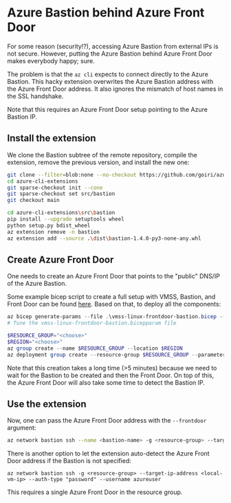 # Azure Bastion behind Azure Front Door
For some reason (security!?), accessing Azure Bastion from external IPs is not secure.
However, putting the Azure Bastion behind Azure Front Door makes everybody happy; sure.

The problem is that the `az cli` expects to connect directly to the Azure Bastion.
This hacky extension overwrites the Azure Bastion address with the Azure Front Door address.
It also ignores the mismatch of host names in the SSL handshake.

Note that this requires an Azure Front Door setup pointing to the Azure Bastion IP.

## Install the extension
We clone the Bastion subtree of the remote repository, compile the extension, remove the previous version, and install the new one:
```bash
git clone --filter=blob:none --no-checkout https://github.com/goiri/azure-cli-extensions.git
cd azure-cli-extensions
git sparse-checkout init --cone
git sparse-checkout set src/bastion
git checkout main

cd azure-cli-extensions\src\bastion
pip install --upgrade setuptools wheel
python setup.py bdist_wheel
az extension remove -n bastion
az extension add --source .\dist\bastion-1.4.0-py3-none-any.whl
```


## Create Azure Front Door
One needs to create an Azure Front Door that points to the "public" DNS/IP of the Azure Bastion.

Some example bicep script to create a full setup with VMSS, Bastion, and Front Door can be found [here](https://dev.azure.com/azsr/AzureDeploy/_git/AzTemplates/pullrequest/292).
Based on that, to deploy all the components:
```powershell
az bicep generate-params --file .\vmss-linux-frontdoor-bastion.bicep --output-format bicepparam --include-params all
# Tune the vmss-linux-frontdoor-bastion.bicepparam file

$RESOURCE_GROUP="<choose>"
$REGION="<choose>"
az group create --name $RESOURCE_GROUP --location $REGION
az deployment group create --resource-group $RESOURCE_GROUP --parameters .\vmss-linux-frontdoor-bastion.bicepparam
```

Note that this creation takes a long time (>5 minutes) because we need to wait for the Bastion to be created and then the Front Door.
On top of this, the Azure Front Door will also take some time to detect the Bastion IP.

## Use the extension
Now, one can pass the Azure Front Door address with the `--frontdoor` argument:
```bash
az network bastion ssh --name <bastion-name> -g <resource-group> --target-ip-address <local-vm-ip> --auth-type "password" --username azureuser --frontdoor <frontdoor-address>
```

There is another option to let the extension auto-detect the Azure Front Door address if the Bastion is not specified:
```
az network bastion ssh -g <resource-group> --target-ip-address <local-vm-ip> --auth-type "password" --username azureuser
```
This requires a single Azure Front Door in the resource group.